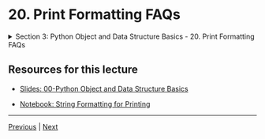 #  20. Print Formatting FAQs

<details>
  <summary> Section 3: Python Object and Data Structure Basics - 20. Print Formatting FAQs </summary>

**1.) I imported print from the __future__ module, now print isn't working. What happened?**

This is because once you import from the __future__ module in Python 2.7, a print statement will no longer work, and print must then use a print() function. Meaning that you must use

**print('Whatever you were going to print')**

or if you are using some formatting:

**print('This is a string with an {p}'.format(p='insert'))**

The __future__ module allows you to use Python3 functionality in a Python2 environment, but some functionality is overwritten (such as the print statement, or classic division when you import division).

Since we are using Jupyter Notebooks, once you so the import, all cells will require the use if the print() function. You will have to restart Python or start a new notebook to regain the old functionality back.

**HERE IS AN AWESOME SOURCE FOR PRINT FORMATTING:**

https://pyformat.info/

</details>


## Resources for this lecture


-   [Slides: 00-Python Object and Data Structure Basics](https://docs.google.com/presentation/d/1lMiOnSVp1dbTOOLMXJXqDyUJz5-k7n-rVPgQtMj7wcA/edit#slide=id.g2586a91ea0_0_101)

-   [Notebook: String Formatting for Printing](https://colab.research.google.com/drive/1_nnc3aTnTkPpNEWm2LWa_nyvh6OWqiAB#scrollTo=_f_sg_7KB-Nt&line=1&uniqifier=1)

---
[Previous](./19_Print-Formatting-with-Strings.md) | [Next](./21_Lists-in-Python.md)